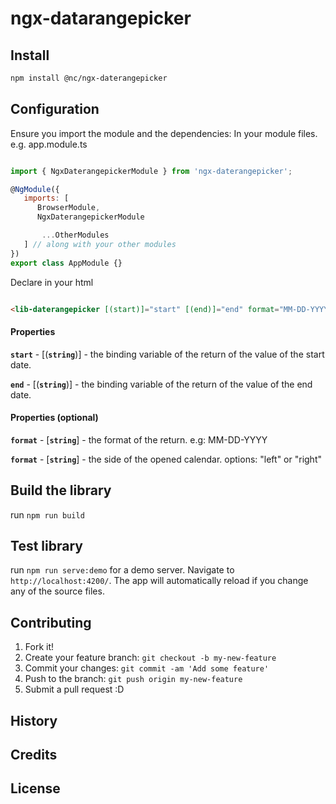 # ngx-datarangepicker

## Install
```bash
npm install @nc/ngx-daterangepicker
```

## Configuration

Ensure you import the module and the dependencies:
In your module files. e.g. app.module.ts

```javascript

import { NgxDaterangepickerModule } from 'ngx-daterangepicker';

@NgModule({
   imports: [
      BrowserModule,
      NgxDaterangepickerModule

       ...OtherModules 
   ] // along with your other modules
})
export class AppModule {}
```

Declare in your html

```html

<lib-daterangepicker [(start)]="start" [(end)]="end" format="MM-DD-YYYY" opens="left" [pill]="true"></lib-daterangepicker>

```

#### Properties

**`start`** - [(**`string`**)] - the binding variable of the return of the value of the start date.

**`end`** - [(**`string`**)] - the binding variable of the return of the value of the end date.

#### Properties (optional)

**`format`** - [**`string`**] - the format of the return.  e.g: MM-DD-YYYY

**`format`** - [**`string`**] - the side of the opened calendar. options: "left" or "right"


## Build the library

run `npm run build`

## Test library

run `npm run serve:demo` for a demo server. Navigate to `http://localhost:4200/`. The app will automatically reload if you change any of the source files.


## Contributing

1. Fork it!
2. Create your feature branch: `git checkout -b my-new-feature`
3. Commit your changes: `git commit -am 'Add some feature'`
4. Push to the branch: `git push origin my-new-feature`
5. Submit a pull request :D

## History


## Credits


## License
